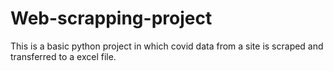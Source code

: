 # Web-scrapping-project
This is a basic python project in which covid data from a site is scraped and transferred to a excel file.
